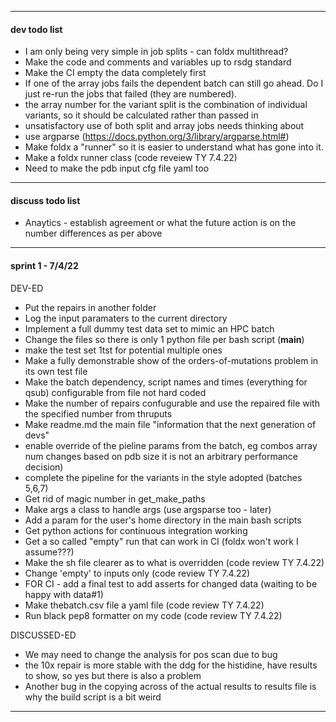 ---------------------------------------------------------------------------
#### dev todo list
- I am only being very simple in job splits - can foldx multithread?
- Make the code and comments and variables up to rsdg standard
- Make the CI empty the data completely first
- If one of the array jobs fails the dependent batch can still go ahead. Do I just re-run the jobs that failed (they are numbered).
- the array number for the variant split is the combination of individual variants, so it should be calculated rather than passed in
- unsatisfactory use of both split and array jobs needs thinking about
- use argparse (https://docs.python.org/3/library/argparse.html#)
- Make foldx a "runner" so it is easier to understand what has gone into it.
- Make a foldx runner class (code reveiew TY 7.4.22)
- Need to make the pdb input cfg file yaml too
---------------------------------------------------------------------------
#### discuss todo list 
- Anaytics - establish agreement or what the future action is on the number differences as per above
---------------------------------------------------------------------------
#### sprint 1 - 7/4/22
DEV-ED
- Put the repairs in another folder
- Log the input paramaters to the current directory
- Implement a full dummy test data set to mimic an HPC batch
- Change the files so there is only 1 python file per bash script (__main__)
- make the test set 1tst for potential multiple ones
- Make a fully demonstrable show of the orders-of-mutations problem in its own test file
- Make the batch dependency, script names and times (everything for qsub) configurable from file not hard coded
- Make the number of repairs confugurable and use the repaired file with the specified number from thruputs
- Make readme.md the main file "information that the next generation of devs"
- enable override of the pieline params from the batch, eg combos array num changes based on pdb size it is not an arbitrary 
performance decision)
- complete the pipeline for the variants in the style adopted (batches 5,6,7)
- Get rid of magic number in get_make_paths
- Make args a class to handle args (use argsparse too - later)
- Add a param for the user's home directory in the main bash scripts
- Get python actions for continuous integration working
- Get a so called "empty" run that can work in CI (foldx won't work I assume???)
- Make the sh file clearer as to what is overridden (code review TY 7.4.22)
- Change 'empty' to inputs only (code review TY 7.4.22)
- FOR CI - add a final test to add asserts for changed data (waiting to be happy with data#1)
- Make thebatch.csv file a yaml file (code review TY 7.4.22)
- Run black pep8 formatter on my code (code review TY 7.4.22)

DISCUSSED-ED
- We may need to change the analysis for pos scan due to bug
- the 10x repair is more stable with the ddg for the histidine, have results to show, so yes but there is also a problem
- Another bug in the copying across of the actual results to results file is why the build script is a bit weird
---------------------------------------------------------------------------
